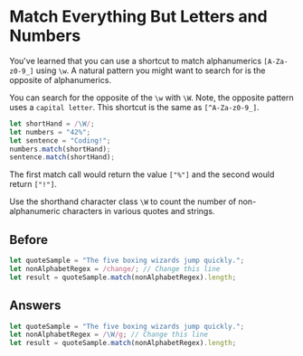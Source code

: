 # Match Everything But Letters and Numbers
You've learned that you can use a shortcut to match alphanumerics `[A-Za-z0-9_]` using `\w`. 
A natural pattern you might want to search for is the opposite of alphanumerics.

You can search for the opposite of the `\w` with `\W`. Note, the opposite pattern uses a `capital letter`. 
This shortcut is the same as `[^A-Za-z0-9_]`.
```javascript
let shortHand = /\W/;
let numbers = "42%";
let sentence = "Coding!";
numbers.match(shortHand);
sentence.match(shortHand);
```
The first match call would return the value `["%"]` and the second would return `["!"]`.

Use the shorthand character class `\W` to count the number of non-alphanumeric characters in various quotes and strings.

## Before
```javascript
let quoteSample = "The five boxing wizards jump quickly.";
let nonAlphabetRegex = /change/; // Change this line
let result = quoteSample.match(nonAlphabetRegex).length;
```

## Answers
```javascript
let quoteSample = "The five boxing wizards jump quickly.";
let nonAlphabetRegex = /\W/g; // Change this line
let result = quoteSample.match(nonAlphabetRegex).length;
```
